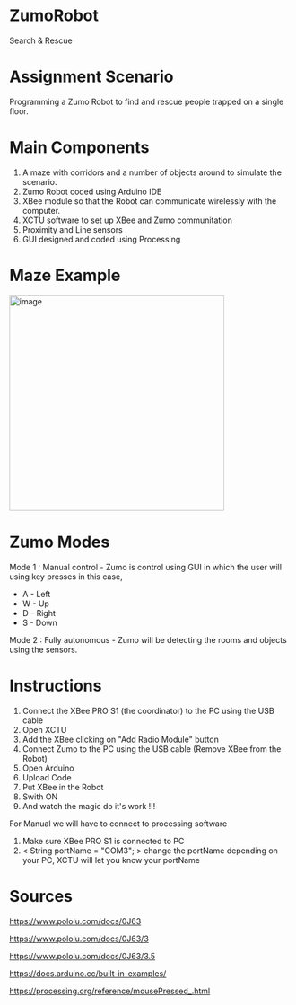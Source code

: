 # ZumoRobot
Search &amp; Rescue  

# Assignment Scenario 

Programming a Zumo Robot to find and rescue people trapped on a single floor.

# Main Components

1. A maze with corridors and a number of objects around to simulate the scenario. 
2. Zumo Robot coded using Arduino IDE
3. XBee module so that the Robot can communicate wirelessly with the computer.
4. XCTU software to set up XBee and Zumo communitation
5. Proximity and Line sensors 
6. GUI designed and coded using Processing 

# Maze Example 

<img width="383" alt="image" src="https://user-images.githubusercontent.com/60435084/223697324-3154dd1e-26bf-4ea3-803e-14bde22c4231.png">

# Zumo Modes

Mode 1 : Manual control - Zumo is control using GUI in which the user will using key presses in this case, 
* A - Left
* W - Up
* D - Right 
* S - Down

Mode 2 : Fully autonomous - Zumo will be detecting the rooms and objects using the sensors. 

# Instructions

1. Connect the XBee PRO S1 (the coordinator) to the PC using the USB cable 
2. Open XCTU 
3. Add the XBee clicking on "Add Radio Module" button
4. Connect Zumo to the PC using the USB cable (Remove XBee from the Robot)
5. Open Arduino 
6. Upload Code
7. Put XBee in the Robot
8. Swith ON 
9. And watch the magic do it's work !!!


For Manual we will have to connect to processing software 

1. Make sure XBee PRO S1 is connected to PC 
2. < String portName = "COM3"; > change the portName depending on your PC, XCTU will let you know your portName


# Sources 

https://www.pololu.com/docs/0J63

https://www.pololu.com/docs/0J63/3

https://www.pololu.com/docs/0J63/3.5

https://docs.arduino.cc/built-in-examples/

https://processing.org/reference/mousePressed_.html



